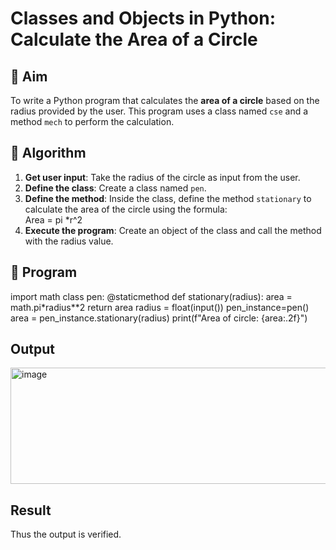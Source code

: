 # Classes and Objects in Python: Calculate the Area of a Circle

## 🎯 Aim
To write a Python program that calculates the **area of a circle** based on the radius provided by the user. This program uses a class named `cse` and a method `mech` to perform the calculation.

## 🧠 Algorithm
1. **Get user input**: Take the radius of the circle as input from the user.
2. **Define the class**: Create a class named `pen`.
3. **Define the method**: Inside the class, define the method `stationary` to calculate the area of the circle using the formula:  
   Area = pi *r^2 
4. **Execute the program**: Create an object of the class and call the method with the radius value.

## 🧾 Program
import math
class pen:
    @staticmethod
    def stationary(radius):
        area = math.pi*radius**2
        return area
radius = float(input())
pen_instance=pen()
area = pen_instance.stationary(radius)
print(f"Area of circle: {area:.2f}")


## Output
<img width="690" height="186" alt="image" src="https://github.com/user-attachments/assets/ee9b4f50-d500-45a0-9077-593cf7b7b4f6" />


## Result
Thus the output is verified.
